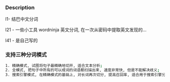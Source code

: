 ### Description
l1- 结巴中文分词

l21 - 一些小工具
wordninja 英文分词, 在一次从密码中提取英文发现的...

l41 - 是自己写的

### 支持三种分词模式
``` zsh
1. 精确模式, 试图将句子最精确地切开, 适合文本分析;
2. 全模式, 把句子中所有的可以成词的词语都扫描出来, 速度非常快, 但是不能解决歧义;
3. 搜索引擎模式, 在精确模式的基础上, 对长词再次切分, 提高召回率, 适合用于搜索引擎分词
```
